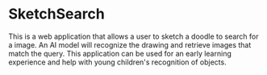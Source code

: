 # SketchSearch
This is a web application that allows a user to sketch a doodle to search for a image. An AI model will recognize the drawing and retrieve images that match the query. 
This application can be used for an early learning experience and help with young children's recognition of objects.
